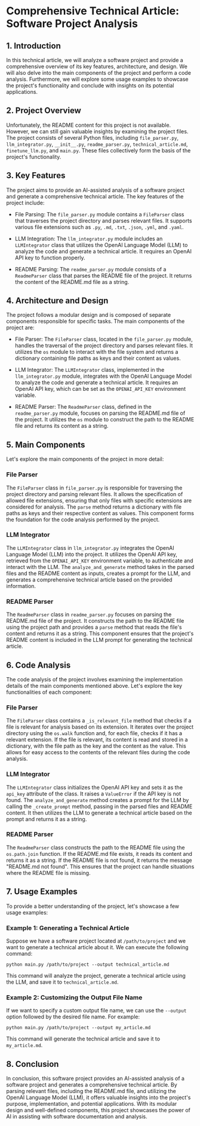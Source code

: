 # Comprehensive Technical Article: Software Project Analysis

## 1. Introduction
In this technical article, we will analyze a software project and provide a comprehensive overview of its key features, architecture, and design. We will also delve into the main components of the project and perform a code analysis. Furthermore, we will explore some usage examples to showcase the project's functionality and conclude with insights on its potential applications.

## 2. Project Overview
Unfortunately, the README content for this project is not available. However, we can still gain valuable insights by examining the project files. The project consists of several Python files, including `file_parser.py`, `llm_integrator.py`, `__init__.py`, `readme_parser.py`, `technical_article.md`, `finetune_llm.py`, and `main.py`. These files collectively form the basis of the project's functionality.

## 3. Key Features
The project aims to provide an AI-assisted analysis of a software project and generate a comprehensive technical article. The key features of the project include:

- File Parsing: The `file_parser.py` module contains a `FileParser` class that traverses the project directory and parses relevant files. It supports various file extensions such as `.py`, `.md`, `.txt`, `.json`, `.yml`, and `.yaml`.

- LLM Integration: The `llm_integrator.py` module includes an `LLMIntegrator` class that utilizes the OpenAI Language Model (LLM) to analyze the code and generate a technical article. It requires an OpenAI API key to function properly.

- README Parsing: The `readme_parser.py` module consists of a `ReadmeParser` class that parses the README file of the project. It returns the content of the README.md file as a string.

## 4. Architecture and Design
The project follows a modular design and is composed of separate components responsible for specific tasks. The main components of the project are:

- File Parser: The `FileParser` class, located in the `file_parser.py` module, handles the traversal of the project directory and parses relevant files. It utilizes the `os` module to interact with the file system and returns a dictionary containing file paths as keys and their content as values.

- LLM Integrator: The `LLMIntegrator` class, implemented in the `llm_integrator.py` module, integrates with the OpenAI Language Model to analyze the code and generate a technical article. It requires an OpenAI API key, which can be set as the `OPENAI_API_KEY` environment variable.

- README Parser: The `ReadmeParser` class, defined in the `readme_parser.py` module, focuses on parsing the README.md file of the project. It utilizes the `os` module to construct the path to the README file and returns its content as a string.

## 5. Main Components
Let's explore the main components of the project in more detail:

### File Parser
The `FileParser` class in `file_parser.py` is responsible for traversing the project directory and parsing relevant files. It allows the specification of allowed file extensions, ensuring that only files with specific extensions are considered for analysis. The `parse` method returns a dictionary with file paths as keys and their respective content as values. This component forms the foundation for the code analysis performed by the project.

### LLM Integrator
The `LLMIntegrator` class in `llm_integrator.py` integrates the OpenAI Language Model (LLM) into the project. It utilizes the OpenAI API key, retrieved from the `OPENAI_API_KEY` environment variable, to authenticate and interact with the LLM. The `analyze_and_generate` method takes in the parsed files and the README content as inputs, creates a prompt for the LLM, and generates a comprehensive technical article based on the provided information.

### README Parser
The `ReadmeParser` class in `readme_parser.py` focuses on parsing the README.md file of the project. It constructs the path to the README file using the project path and provides a `parse` method that reads the file's content and returns it as a string. This component ensures that the project's README content is included in the LLM prompt for generating the technical article.

## 6. Code Analysis
The code analysis of the project involves examining the implementation details of the main components mentioned above. Let's explore the key functionalities of each component:

### File Parser
The `FileParser` class contains a `_is_relevant_file` method that checks if a file is relevant for analysis based on its extension. It iterates over the project directory using the `os.walk` function and, for each file, checks if it has a relevant extension. If the file is relevant, its content is read and stored in a dictionary, with the file path as the key and the content as the value. This allows for easy access to the contents of the relevant files during the code analysis.

### LLM Integrator
The `LLMIntegrator` class initializes the OpenAI API key and sets it as the `api_key` attribute of the class. It raises a `ValueError` if the API key is not found. The `analyze_and_generate` method creates a prompt for the LLM by calling the `_create_prompt` method, passing in the parsed files and README content. It then utilizes the LLM to generate a technical article based on the prompt and returns it as a string.

### README Parser
The `ReadmeParser` class constructs the path to the README file using the `os.path.join` function. If the README.md file exists, it reads its content and returns it as a string. If the README file is not found, it returns the message "README.md not found". This ensures that the project can handle situations where the README file is missing.

## 7. Usage Examples
To provide a better understanding of the project, let's showcase a few usage examples:

### Example 1: Generating a Technical Article
Suppose we have a software project located at `/path/to/project` and we want to generate a technical article about it. We can execute the following command:
```
python main.py /path/to/project --output technical_article.md
```
This command will analyze the project, generate a technical article using the LLM, and save it to `technical_article.md`.

### Example 2: Customizing the Output File Name
If we want to specify a custom output file name, we can use the `--output` option followed by the desired file name. For example:
```
python main.py /path/to/project --output my_article.md
```
This command will generate the technical article and save it to `my_article.md`.

## 8. Conclusion
In conclusion, this software project provides an AI-assisted analysis of a software project and generates a comprehensive technical article. By parsing relevant files, including the README.md file, and utilizing the OpenAI Language Model (LLM), it offers valuable insights into the project's purpose, implementation, and potential applications. With its modular design and well-defined components, this project showcases the power of AI in assisting with software documentation and analysis.